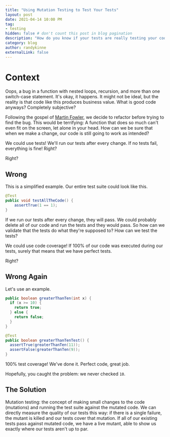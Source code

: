 ```yaml
---
title: "Using Mutation Testing to Test Your Tests"
layout: post
date: 2021-04-14 10:00 PM
tag:
- testing
hidden: false # don't count this post in blog pagination
description: "How do you know if your tests are really testing your code?"
category: blog
author: randykinne
externalLink: false
---
```


# Context

Oops, a bug in a function with nested loops, recursion, and more than one switch-case statement. It's okay, it happens. It might not be ideal, but the reality is that code like this produces business value. What is good code anyways? Completely subjective?

Following the gospel of [Martin Fowler](https://refactoring.com/), we decide to refactor before trying to find the bug. This would be terrifying: A function that does so much can't even fit on the screen, let alone in your head. How can we be sure that when we make a change, our code is still going to work as intended?

We could use tests! We'll run our tests after every change. If no tests fail, everything is fine! Right?

Right?

## Wrong

This is a simplified example. Our entire test suite could look like this.

```java
@Test
public void testAllTheCode() {
    assertTrue(1 == 1);
}
```

If we run our tests after every change, they will pass. We could probably delete all of our code and run the tests and they would pass. So how can we validate that the tests do what they're supposed to? How can we test the tests?

We could use code coverage! If 100% of our code was executed during our tests, surely that means that we have perfect tests. 

Right?

## Wrong Again

Let's use an example. 

```java
public boolean greaterThanTen(int x) {
  if (x >= 10) {
    return true;
  } else {
    return false;
  }
}
```

```java
@Test
public boolean greaterThanTenTest() {
  assertTrue(greaterThanTen(11));
  assertFalse(greaterThanTen(9));
}
```

100% test coverage! We've done it. Perfect code, great job. 

Hopefully, you caught the problem: we never checked `10`. 

## The Solution

Mutation testing: the concept of making small changes to the code (mutations) and running the test suite against the mutated code. We can directly measure the quality of our tests this way: if there is a single failure, the mutant is killed and our tests cover that mutation. If all of our existing tests pass against mutated code, we have a live mutant, able to show us exactly where our tests aren't up to par.

